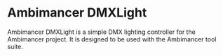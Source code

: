 # Ambimancer DMXLight
Ambimancer DMXLight is a simple DMX lighting controller for the Ambimancer
project. It is designed to be used with the Ambimancer tool suite.


